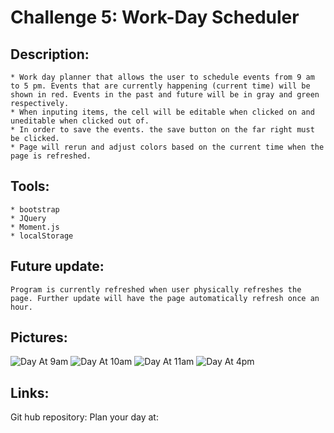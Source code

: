 # Challenge 5: Work-Day Scheduler

## Description:
    * Work day planner that allows the user to schedule events from 9 am to 5 pm. Events that are currently happening (current time) will be shown in red. Events in the past and future will be in gray and green respectively. 
    * When inputing items, the cell will be editable when clicked on and uneditable when clicked out of. 
    * In order to save the events. the save button on the far right must be clicked.
    * Page will rerun and adjust colors based on the current time when the page is refreshed.

## Tools:
    * bootstrap
    * JQuery
    * Moment.js
    * localStorage

## Future update:
    Program is currently refreshed when user physically refreshes the page. Further update will have the page automatically refresh once an hour. 

## Pictures:

![Day At 9am](link)
![Day At 10am](link)
![Day At 11am](link)
![Day At 4pm](link)

## Links:
Git hub repository:
Plan your day at: